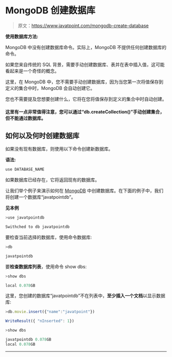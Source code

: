 # MongoDB 创建数据库

> 原文：<https://www.javatpoint.com/mongodb-create-database>

**使用数据库方法:**

MongoDB 中没有创建数据库命令。实际上，MongoDB 不提供任何创建数据库的命令。

如果您来自传统的 SQL 背景，需要手动创建数据库、表并在表中插入值，这可能看起来是一个奇怪的概念。

这里，在 MongoDB 中，您不需要手动创建数据库，因为当您第一次将值保存到定义的集合中时，MongoDB 会自动创建它。

您也不需要提及您想要创建什么，它将在您将值保存到定义的集合中时自动创建。

#### 这里有一点非常值得注意，您可以通过“db.createCollection()”手动创建集合，但不能通过数据库。

## 如何以及何时创建数据库

如果没有现有数据库，则使用以下命令创建新数据库。

**语法:**

```js
use DATABASE_NAME

```

如果数据库已经存在，它将返回现有的数据库。

让我们举个例子来演示如何在 [MongoDB](https://www.javatpoint.com/mongodb-tutorial) 中创建数据库。在下面的例子中，我们将创建一个数据库“javatpointdb”。

**见本例**

```js
>use javatpointdb

```

```js
Swithched to db javatpointdb

```

要检查当前选择的数据库，使用命令数据库:

```js
>db

```

```js
javatpointdb

```

要**检查数据库列表**，使用命令 show dbs:

```js
>show dbs

```

```js
local 0.078GB

```

这里，您创建的数据库“javatpointdb”不在列表中，**至少插入一个文档**以显示数据库:

```js
>db.movie.insert({"name":"javatpoint"})

```

```js
WriteResult({ "nInserted": 1})

```

```js
>show dbs

```

```js
javatpointdb 0.078GB
local 0.078GB

```

* * *